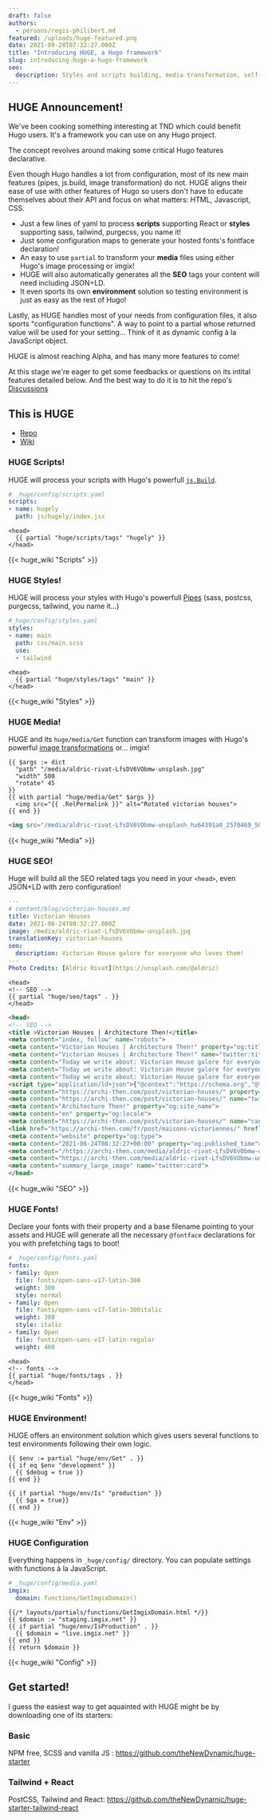 ```yaml
---
draft: false
authors:
  - persons/regis-philibert.md
featured: /uploads/huge-featured.png
date: 2021-09-28T07:32:27.000Z
title: "Introducing HUGE, a Hugo framework"
slug: introducing-huge-a-hugo-framework
seo:
  description: Styles and scripts building, media transformation, self-loaded fonts and SEO in the configuration. Hugo is even more declarative with HUGE.
---
```


## HUGE Announcement!

We've been cooking something interesting at TND which could benefit Hugo users. It's a framework you can use on any Hugo project.

The concept revolves around making some critical Hugo features declarative.

Even though Hugo handles a lot from configuration, most of its new main features (pipes, js.build, image transformation) do not. HUGE aligns their ease of use with other features of Hugo so users don't have to educate themselves about their API and focus on what matters: HTML, Javascript, CSS.

- Just a few lines of yaml to process __scripts__ supporting React or __styles__ supporting sass, tailwind, purgecss, you name it! 
- Just some configuration maps to generate your hosted fonts's fontface declaration!
- An easy to use `partial` to transform your __media__ files using either Hugo's image processing or imgix!
- HUGE will also automatically generates all the __SEO__ tags your content will need including JSON+LD.
- It even sports its own __environment__ solution so testing environment is just as easy as the rest of Hugo!

Lastly, as HUGE handles most of your needs from configuration files, it also sports "configuration functions". A way to point to a partial whose returned value will be used for your setting... Think of it as dynamic config à la JavaScript object.

HUGE is almost reaching Alpha, and has many more features to come! 

At this stage we're eager to get some feedbacks or questions on its intital features detailed below. And the best way to do it is to hit the repo's [Discussions](https://github.com/theNewDynamic/huge/discussions)

## This is HUGE

- [Repo](https://github.com/theNewDynamic/huge)
- [Wiki](https://github.com/theNewDynamic/huge/wiki)

### HUGE Scripts!

HUGE will process your scripts with Hugo's powerfull [`js.Build`](https://gohugo.io/hugo-pipes/js#readout).

```yaml
# _huge/config/scripts.yaml
scripts:
- name: hugely
  path: js/hugely/index.jsx
```

```go-html-template
<head>
  {{ partial "huge/scripts/tags" "hugely" }}
</head>
```

{{< huge_wiki "Scripts" >}}

### HUGE Styles!

HUGE will process your styles with Hugo's powerfull [Pipes](https://gohugo.io/hugo-pipes/) (sass, postcss, purgecss, tailwind, you name it...)

```yaml
#_huge/config/styles.yaml
styles:
- name: main
  path: css/main.scss
  use:
  - tailwind
```

```go-html-template
<head>
  {{ partial "huge/styles/tags" "main" }}
</head>
```

{{< huge_wiki "Styles" >}}

### HUGE Media! 

HUGE and its `huge/media/Get` function can transform images with Hugo's powerful [image transformations](https://gohugo.io/content-management/image-processing/) or... imgix!

```go-html-template
{{ $args := dict
  "path" "/media/aldric-rivat-LfsDV6VObmw-unsplash.jpg"
  "width" 500
  "rotate" 45
}}
{{ with partial "huge/media/Get" $args }}
  <img src="{{ .RelPermalink }}" alt="Rotated victorian houses">
{{ end }}
```

```html
<img src="/media/aldric-rivat-LfsDV6VObmw-unsplash_hu64391a0_2570469_500x0_resize_q75_r45_box.jpg" alt="Rotated victorian houses">
```

{{< huge_wiki "Media" >}}

### HUGE SEO! 

Huge will build all the SEO related tags you need in your `<head>`, even JSON+LD with zero configuration! 

```yaml
---
# content/blog/victorian-houses.md
title: Victorian Houses
date: 2021-06-24T08:32:27.000Z
image: /media/aldric-rivat-LfsDV6VObmw-unsplash.jpg
translationKey: victorian-houses
seo:
  description: Victorian House galore for everyone who loves them!
---
Photo Credits: [Aldric Rivat](https://unsplash.com/@aldric)
```

```go-html-template
<head>
<!-- SEO -->
{{ partial "huge/seo/tags" . }}
</head>
```

```html
<head>
<!-- SEO -->
<title >Victorian Houses | Architecture Then!</title>
<meta content="index, follow" name="robots">
<meta content="Victorian Houses | Architecture Then!" property="og:title">
<meta content="Victorian Houses | Architecture Then!" name="twitter:title">
<meta content="Today we write about: Victorian House galore for everyone who loves them!" name="description">
<meta content="Today we write about: Victorian House galore for everyone who loves them!" property="og:description">
<meta content="Today we write about: Victorian House galore for everyone who loves them!" name="twitter:description">
<script type="application/ld+json">{"@context":"https://schema.org","@type":"website","dateModified":null,"datePublished":null,"description":"Today we write about: Victorian House galore for everyone who loves them!","headline":"Victorian Houses | Architecture Then!","image":"https://archi-then.com/media/aldric-rivat-LfsDV6VObmw-unsplash_1200x0_resize_q75_box.jpg","url":"https://archi-then.com/post/victorian-houses/","wordcount":"8"}</script>
<meta content="https://archi-then.com/post/victorian-houses/" property="og:url">
<meta content="https://archi-then.com/post/victorian-houses/" name="twitter:url">
<meta content="Architecture Then!" property="og:site_name">
<meta content="en" property="og:locale">
<meta content="https://archi-then.com/post/victorian-houses/" name="canonical">
<link href="https://archi-then.com/fr/post/maisons-victoriennes/" hreflang="fr" rel="alternate">
<meta content="website" property="og:type">
<meta content="2021-06-24T08:32:27+00:00" property="og:published_time">
<meta content="/https://archi-then.com/media/aldric-rivat-LfsDV6VObmw-unsplash_1200x0_resize_q75_box.jpg" property="og:image">
<meta content="https://archi-then.com/media/aldric-rivat-LfsDV6VObmw-unsplash_1200x0_resize_q75_box.jpg" name="twitter:image">
<meta content="summary_large_image" name="twitter:card">
</head>
```

{{< huge_wiki "SEO" >}}

### HUGE Fonts!

Declare your fonts with their property and a base filename pointing to your assets and HUGE will generate all the necessary `@fontface` declarations for you with prefetching tags to boot!

```yaml
# _huge/config/fonts.yaml
fonts:
- family: Open
  file: fonts/open-sans-v17-latin-300
  weight: 300
  style: normal
- family: Open
  file: fonts/open-sans-v17-latin-300italic
  weight: 300
  style: italic
- family: Open
  file: fonts/open-sans-v17-latin-regular
  weight: 400
```

```go-html-template
<head>
<!-- fonts -->
{{ partial "huge/fonts/tags . }}
</head>
```

{{< huge_wiki "Fonts" >}}

### HUGE Environment!

HUGE offers an environment solution which gives users several functions to test environments following their own logic.

```go-html-template
{{ $env := partial "huge/env/Get" . }}
{{ if eq $env "development" }}
  {{ $debug = true }}
{{ end }}
```

```go-html-template
{{ if partial "huge/env/Is" "production" }}
  {{ $ga = true}}
{{ end }}
```

{{< huge_wiki "Env" >}}

### HUGE Configuration

Everything happens in `_huge/config/` directory. You can populate settings with functions à la JavaScript.

```yaml
# _huge/config/media.yaml
imgix: 
  domain: functions/GetImgixDomain()
```

```go-html-template
{{/* layouts/partials/functions/GetImgixDomain.html */}}
{{ $domain := "staging.imgix.net" }}
{{ if partial "huge/env/IsProduction" . }}
  {{ $domain = "live.imgix.net" }}
{{ end }}
{{ return $domain }}
```

{{< huge_wiki "Config" >}}

## Get started!

I guess the easiest way to get aquainted with HUGE might be by downloading one of its starters:

### Basic

NPM free, SCSS and vanilla JS : https://github.com/theNewDynamic/huge-starter

### Tailwind + React

PostCSS, Tailwind and React: https://github.com/theNewDynamic/huge-starter-tailwind-react
